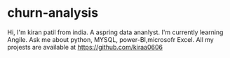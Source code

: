 # churn-analysis
Hi, I'm kiran patil from india.
A aspring data ananlyst.
I'm currently learning Angile.
Ask me about python, MYSQL, power-BI,microsofr Excel.
All my projests are available at https://github.com/kiraa0606 
